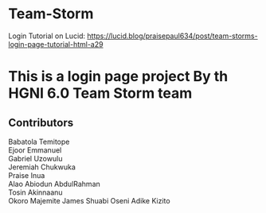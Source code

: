 # Team-Storm
Login Tutorial on Lucid: https://lucid.blog/praisepaul634/post/team-storms-login-page-tutorial-html-a29

# This is a login page project By th HGNI 6.0 Team Storm team

## Contributors

Babatola Temitope  
Ejoor Emmanuel  
Gabriel Uzowulu  
Jeremiah Chukwuka  
Praise Inua  
Alao Abiodun AbdulRahman  
Tosin Akinnaanu  
Okoro Majemite James 
Shuabi Oseni 
Adike Kizito
